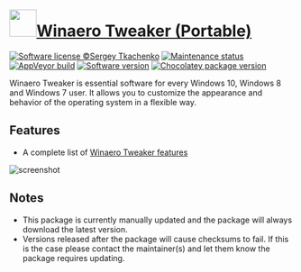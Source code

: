 # [<img src="https://cdn.jsdelivr.net/gh/dgalbraith/chocolatey-packages@13e084a993db7ca0e2260759355fb12d225be4dd/icons/winaero-tweaker.png" width="48" height="48" />Winaero Tweaker (Portable)](<https://chocolatey.org/packages/winaero-tweaker.portable>)

[![Software license ©Sergey Tkachenko](https://img.shields.io/badge/license-Copyright-lightgrey)](https://winaero.com/comment.php?comment.news.1836)
[![Maintenance status](https://img.shields.io/badge/maintained%3F-yes-green.svg)](https://gitHub.com/dgalbraith/chocolatey-packages/graphs/commit-activity)
[![AppVeyor build](https://img.shields.io/appveyor/ci/dgalbraith/chocolatey-packages)](https://ci.appveyor.com/project/dgalbraith/chocolatey-packages)
[![Software version](https://img.shields.io/badge/Source-0.17.0-blue.svg)](https://winaero.com/comment.php?comment.news.1836)
[![Chocolatey package version](https://img.shields.io/chocolatey/v/winaero-tweaker?label=Chocolatey)](<https://chocolatey.org/packages/winaero-tweaker.portable>)

Winaero Tweaker is essential software for every Windows 10, Windows 8 and Windows 7 user. It allows you to customize the appearance and behavior of the operating system in a flexible way.

## Features

* A complete list of [Winaero Tweaker features](https://winaero.com/blog/the-list-of-winaero-tweaker-features/)

![screenshot](https://cdn.jsdelivr.net/gh/dgalbraith/chocolatey-packages@8411c9782e7b1891a26dce17559eeb3a7791bc1e/manual/winaero-tweaker/screenshot.png)

## Notes

* This package is currently manually updated and the package will always download the latest version.
* Versions released after the package will cause checksums to fail.  If this is the case please contact the maintainer(s) and let them know the package requires updating.
